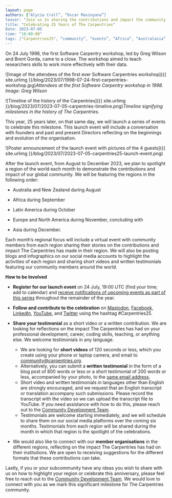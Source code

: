 ```yaml
---
layout: page
authors: ["Alycia Crall”, “Oscar Masinyana”]
teaser: "Join us in sharing the contributions and impact the community has made over the years."
title: "Celebrating 25 Years of The Carpentries"
Date: 2023-07-05
time: "18:00:00"
tags: ["Carpentries25", “community”, “events”, “Africa”, “Australasia”, “North America”, “Latin America”]
---
```


On 24 July 1998, the first Software Carpentry workshop, led by Greg Wilson and Brent Gorda,  came to a close. The workshop aimed to teach researchers skills 
to work more effectively with their data. 
  
![Image of the attendees of the first ever Software Carpentries workshop]({{ site.urlimg }}/blog/2023/07/1998-07-24-first-carpentries-workshop.jpg)_Attendees at the first Software Carpentry workshop in 1998. Image: Greg Wilson_

![Timeline of the history of the Carpentries]({{ site.urlimg }}/blog/2023/07/2023-07-05-carpentries-timeline.png)_Timeline signifying milestones in the history of The Carpentries._

This year, 25 years later, on that same day, we will launch a series of events to celebrate this milestone. This launch event will include a conversation with founders and past and present Directors reflecting on the beginnings and evolution of the organisation. 

![Poster announcement of the launch event with pictures of the 4 guests]({{ site.urlimg }}/blog/2023/07/2023-07-05-carpentries25-launch-event.png)

After the launch event, from August to December 2023, we plan to spotlight a region of the world each month to demonstrate the contributions and impact of our global community. We will be featuring the regions in the following order:

* Australia and New Zealand during August
* Africa during September 
* Latin America during October
* Europe and North America during November, concluding with 

* Asia during December. 

Each month’s regional focus will include a virtual event with community members from each region sharing their stories on the contributions and impact The Carpentries has made in their region. We will also be posting blogs and infographics on our social media accounts to highlight the activities of each region and sharing short videos and written testimonials featuring our community members around the world. 

**How to be Involved**

* **Register for our launch event** on 24 July, 19:00 UTC (find your time; add to calendar) and [receive notifications of upcoming events as part of this series](https://www.eventbrite.com/e/the-carpentries-25th-anniversary-celebration-series-tickets-653267058357?aff=oddtdtcreator) throughout the remainder of the year. 

* **Follow and contribute to the celebration** on [Mastodon](https://fosstodon.org/@thecarpentries), [Facebook](https://www.facebook.com/carpentries/), [LinkedIn](https://www.linkedin.com/company/the-carpentries), [YouTube](https://www.youtube.com/thecarpentries), and [Twitter](https://twitter.com/thecarpentries) using the hashtag #Carpentries25.

* **Share your testimonial** as a short video or a written contribution. We are looking for reflections on the impact The Carpentries has had on your professional development, career, coding skills, teaching, or anything else. We welcome testimonials in any language. 
   - We are looking for **short videos** of 120 seconds or less, which you create using your phone or laptop camera, and email to community@carpentries.org. 
  - Alternatively, you can submit a **written testimonial** in the form of a blog post of 800 words or less or a short testimonial of 200 words or less, accompanied by your photo, to the [same email address](mailto:community@carpentries.org).
  - Short video and written testimonials in languages other than English are strongly encouraged, and we request that an English transcript or translation accompany such submissions. Please record the transcript with the video so we can upload the transcript file to YouTube. If you need assistance with how to do this, please reach out to the [Community Development Team](mailto:community@carpentries.org). 
  - Testimonials are welcome starting immediately, and we will schedule to share them on our social media platforms over the coming six months. Testimonials from each region will be shared during the month in which that region is the spotlight of the celebrations. 

* We would also like to connect with our **member organisations**  in the different regions, reflecting on the impact The Carpentries has had on their institutions. We are open to receiving suggestions for the different formats that these contributions can take.    

Lastly, if you or your subcommunity have any ideas you wish to share with us on how to highlight your region or celebrate this anniversary, please feel free to reach out to the [Community Development Team](mailto:community@carpentries.org). We would love to connect with you as we mark this significant milestone for The Carpentries community. 
